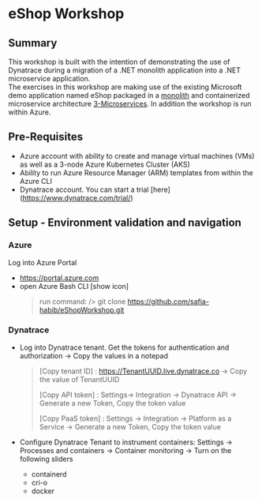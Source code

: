 # eShop Workshop

## Summary
This workshop is built with the intention of demonstrating the use of Dynatrace during a migration of a .NET monolith application into a .NET microservice application.  
The exercises in this workshop are making use of the existing Microsoft demo application named eShop packaged in a [monolith](1-Monolith) and containerized microservice architecture [3-Microservices](3-Microservices).  In addition the workshop is run within Azure.  

## Pre-Requisites
- Azure account with ability to create and manage virtual machines (VMs) as well as a 3-node Azure Kubernetes Cluster (AKS)
- Ability to run Azure Resource Manager (ARM) templates from within the Azure CLI
- Dynatrace account. You can start a trial [here] (https://www.dynatrace.com/trial/)

## Setup - Environment validation and navigation
### Azure
Log into Azure Portal 
- https://portal.azure.com
- open Azure Bash CLI [show icon]
  > run command: /> git clone https://github.com/safia-habib/eShopWorkshop.git
### Dynatrace
- Log into Dynatrace tenant. Get the tokens for authentication and authorization -> Copy the values in a notepad
  > [Copy tenant ID] : https://TenantUUID.live.dynatrace.co -> Copy the value of TenantUUID
  >
  > [Copy API token] : Settings-> Integration -> Dynatrace API -> Generate a new Token, Copy the token value
  >
  > [Copy PaaS token] : Settings -> Integration -> Platform as a Service -> Generate a new Token, Copy the token value

- Configure Dynatrace Tenant to instrument containers: Settings -> Processes and containers -> Container monitoring -> Turn on the following sliders
  - containerd
  - cri-o
  - docker

